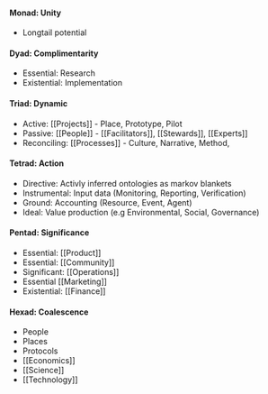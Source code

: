 #### Monad: Unity
- Longtail potential

#### Dyad: Complimentarity
- Essential: Research
- Existential: Implementation

#### Triad: Dynamic
- Active: [[Projects]] - Place, Prototype, Pilot
- Passive: [[People]] - [[Facilitators]], [[Stewards]], [[Experts]] 
- Reconciling: [[Processes]] - Culture, Narrative, Method,

#### Tetrad: Action
- Directive: Activly inferred ontologies as markov blankets
- Instrumental: Input data (Monitoring, Reporting, Verification)
- Ground: Accounting (Resource, Event, Agent)
- Ideal: Value production (e.g Environmental, Social, Governance)

#### Pentad: Significance
- Essential: [[Product]]
- Essential: [[Community]]
- Significant: [[Operations]]
- Essential [[Marketing]]
- Existential: [[Finance]]

#### Hexad: Coalescence
- People
- Places
- Protocols
- [[Economics]]
- [[Science]]
- [[Technology]]
